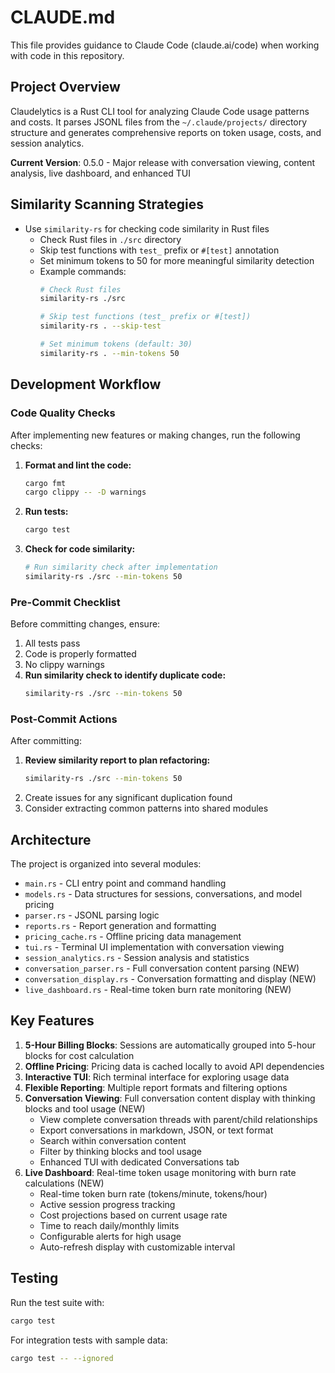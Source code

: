# CLAUDE.md

This file provides guidance to Claude Code (claude.ai/code) when working with code in this repository.

## Project Overview

Claudelytics is a Rust CLI tool for analyzing Claude Code usage patterns and costs. It parses JSONL files from the `~/.claude/projects/` directory structure and generates comprehensive reports on token usage, costs, and session analytics.

**Current Version**: 0.5.0 - Major release with conversation viewing, content analysis, live dashboard, and enhanced TUI

## Similarity Scanning Strategies

- Use `similarity-rs` for checking code similarity in Rust files
  - Check Rust files in `./src` directory
  - Skip test functions with `test_` prefix or `#[test]` annotation
  - Set minimum tokens to 50 for more meaningful similarity detection
  - Example commands:
    ```bash
    # Check Rust files
    similarity-rs ./src

    # Skip test functions (test_ prefix or #[test])
    similarity-rs . --skip-test

    # Set minimum tokens (default: 30)
    similarity-rs . --min-tokens 50 
    ```

## Development Workflow

### Code Quality Checks

After implementing new features or making changes, run the following checks:

1. **Format and lint the code:**
   ```bash
   cargo fmt
   cargo clippy -- -D warnings
   ```

2. **Run tests:**
   ```bash
   cargo test
   ```

3. **Check for code similarity:**
   ```bash
   # Run similarity check after implementation
   similarity-rs ./src --min-tokens 50
   ```

### Pre-Commit Checklist

Before committing changes, ensure:

1. All tests pass
2. Code is properly formatted
3. No clippy warnings
4. **Run similarity check to identify duplicate code:**
   ```bash
   similarity-rs ./src --min-tokens 50
   ```

### Post-Commit Actions

After committing:

1. **Review similarity report to plan refactoring:**
   ```bash
   similarity-rs ./src --min-tokens 50
   ```
2. Create issues for any significant duplication found
3. Consider extracting common patterns into shared modules

## Architecture

The project is organized into several modules:

- `main.rs` - CLI entry point and command handling
- `models.rs` - Data structures for sessions, conversations, and model pricing
- `parser.rs` - JSONL parsing logic
- `reports.rs` - Report generation and formatting
- `pricing_cache.rs` - Offline pricing data management
- `tui.rs` - Terminal UI implementation with conversation viewing
- `session_analytics.rs` - Session analysis and statistics
- `conversation_parser.rs` - Full conversation content parsing (NEW)
- `conversation_display.rs` - Conversation formatting and display (NEW)
- `live_dashboard.rs` - Real-time token burn rate monitoring (NEW)

## Key Features

1. **5-Hour Billing Blocks**: Sessions are automatically grouped into 5-hour blocks for cost calculation
2. **Offline Pricing**: Pricing data is cached locally to avoid API dependencies
3. **Interactive TUI**: Rich terminal interface for exploring usage data
4. **Flexible Reporting**: Multiple report formats and filtering options
5. **Conversation Viewing**: Full conversation content display with thinking blocks and tool usage (NEW)
   - View complete conversation threads with parent/child relationships
   - Export conversations in markdown, JSON, or text format
   - Search within conversation content
   - Filter by thinking blocks and tool usage
   - Enhanced TUI with dedicated Conversations tab
6. **Live Dashboard**: Real-time token usage monitoring with burn rate calculations (NEW)
   - Real-time token burn rate (tokens/minute, tokens/hour)
   - Active session progress tracking
   - Cost projections based on current usage rate
   - Time to reach daily/monthly limits
   - Configurable alerts for high usage
   - Auto-refresh display with customizable interval

## Testing

Run the test suite with:
```bash
cargo test
```

For integration tests with sample data:
```bash
cargo test -- --ignored
```